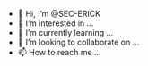 - 👋 Hi, I’m @SEC-ERICK
- 👀 I’m interested in ...
- 🌱 I’m currently learning ...
- 💞️ I’m looking to collaborate on ...
- 📫 How to reach me ...

<!---
SEC-ERICK/SEC-ERICK is a ✨ special ✨ repository because its `README.md` (this file) appears on your GitHub profile.
You can click the Preview link to take a look at your changes.
--->
